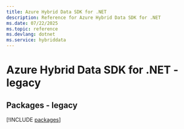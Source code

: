 ```yaml
---
title: Azure Hybrid Data SDK for .NET
description: Reference for Azure Hybrid Data SDK for .NET
ms.date: 07/22/2025
ms.topic: reference
ms.devlang: dotnet
ms.service: hybriddata
---
```

# Azure Hybrid Data SDK for .NET - legacy
## Packages - legacy
[!INCLUDE [packages](hybrid-data-index.md)]